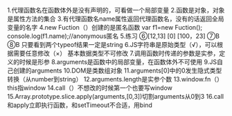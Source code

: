 1.代理函数名在函数体外是没有声明的，可看做一个局部变量
2.函数是对象，对象是属性方法的集合
3.有代理函数名name属性返回代理函数名，没有的话返回全局变量的名字
4.new Fuction（）创建的是匿名函数 var f1=new Fuction(); console.log(f1.name);//anonymous匿名
5.练习
⑥[12,13]  [0]   [100，23]
⑦B
⑧B  只要看到两个typeof结果一定是string
6.JS字符串是原始类型（√），可以根据需要任意修改（×）  基本数据类型不可修改
7.调用函数时传递的参数是实参，定义的时候是形参
8.arguments是函数中的局部变量，在函数体外不可使用
9.JS自己创建的arguments
10.DOM是类数组对象
11.arguments[0]中的0发生隐式类型转换（从number到string）
12.arguments.length是实参个数
13.window.fn（）    this指window
14.call（）不想改的时候第一个也要写window
15.Array.prototype.slice.apply(arguments,[0,3])切割arguments从0到3
16.call和apply立即执行函数，和setTimeout不合适，用bind
